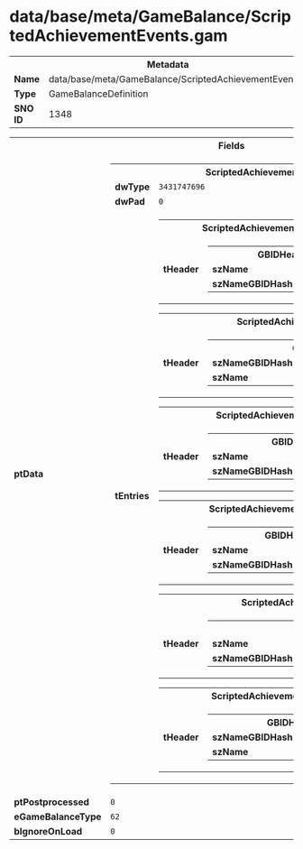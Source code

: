 <h1>data/base/meta/GameBalance/ScriptedAchievementEvents.gam</h1><table><tr><th colspan="100%">Metadata</th></tr><tr><td><b>Name</b></td><td>data/base/meta/GameBalance/ScriptedAchievementEvents.gam</td></tr><tr><td><b>Type</b></td><td>GameBalanceDefinition</td></tr><tr><td><b>SNO ID</b></td><td>1348</td></tr></table>

<table><tr><th colspan="100%">Fields</th></tr><tr><td><b>ptData</b></td><td><table><tr><th colspan="100%">ScriptedAchievementEvent_Table</th></tr><tr><td><b>dwType</b></td><td><code>3431747696</code></td></tr><tr><td><b>dwPad</b></td><td><code>0</code></td></tr><tr><td><b>tEntries</b></td><td><table><tr><th colspan="100%">ScriptedAchievementEvent</th></tr><tr><td><b>tHeader</b></td><td><table><tr><th colspan="100%">GBIDHeader</th></tr><tr><td><b>szName</b></td><td><code>ExampleEvent</code></td></tr><tr><td><b>szNameGBIDHash</b></td><td><code>3184775150</code></td></tr></table>

</td></tr></table>


<table><tr><th colspan="100%">ScriptedAchievementEvent</th></tr><tr><td><b>tHeader</b></td><td><table><tr><th colspan="100%">GBIDHeader</th></tr><tr><td><b>szNameGBIDHash</b></td><td><code>3943614010</code></td></tr><tr><td><b>szName</b></td><td><code>NecromancerSkeletonSummoned</code></td></tr></table>

</td></tr></table>


<table><tr><th colspan="100%">ScriptedAchievementEvent</th></tr><tr><td><b>tHeader</b></td><td><table><tr><th colspan="100%">GBIDHeader</th></tr><tr><td><b>szName</b></td><td><code>HatredsChosenEvent</code></td></tr><tr><td><b>szNameGBIDHash</b></td><td><code>1000220269</code></td></tr></table>

</td></tr></table>


<table><tr><th colspan="100%">ScriptedAchievementEvent</th></tr><tr><td><b>tHeader</b></td><td><table><tr><th colspan="100%">GBIDHeader</th></tr><tr><td><b>szName</b></td><td><code>WellWisherEvent</code></td></tr><tr><td><b>szNameGBIDHash</b></td><td><code>3463273192</code></td></tr></table>

</td></tr></table>


<table><tr><th colspan="100%">ScriptedAchievementEvent</th></tr><tr><td><b>tHeader</b></td><td><table><tr><th colspan="100%">GBIDHeader</th></tr><tr><td><b>szName</b></td><td><code>InternetGameRoom_FounderEvent</code></td></tr><tr><td><b>szNameGBIDHash</b></td><td><code>739647156</code></td></tr></table>

</td></tr></table>


<table><tr><th colspan="100%">ScriptedAchievementEvent</th></tr><tr><td><b>tHeader</b></td><td><table><tr><th colspan="100%">GBIDHeader</th></tr><tr><td><b>szNameGBIDHash</b></td><td><code>3690158856</code></td></tr><tr><td><b>szName</b></td><td><code>BountyMetaTurnIn</code></td></tr></table>

</td></tr></table>


</td></tr></table>


</td></tr><tr><td><b>ptPostprocessed</b></td><td><code>0</code></td></tr><tr><td><b>eGameBalanceType</b></td><td><code>62</code></td></tr><tr><td><b>bIgnoreOnLoad</b></td><td><code>0</code></td></tr></table>

